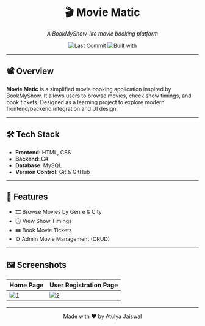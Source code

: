 <div align="center">

# 🎬 Movie Matic  
*A BookMyShow-lite movie booking platform*

[![Last Commit](https://img.shields.io/github/last-commit/atulyaaj/movie-matic)](https://github.com/atulyaaj/movie-matic/commits/main)
![Built with](https://img.shields.io/badge/Built%20with-C%23%20%7C%20HTML-blue)

</div>

---

## 📽️ Overview

**Movie Matic** is a simplified movie booking application inspired by BookMyShow. It allows users to browse movies, check show timings, and book tickets. Designed as a learning project to explore modern frontend/backend integration and UI design.

---

## 🛠️ Tech Stack

- **Frontend**: HTML, CSS
- **Backend**: C#
- **Database**: MySQL
- **Version Control**: Git & GitHub

---

## 🚀 Features

- 🎞 Browse Movies by Genre & City  
- 🕒 View Show Timings  
- 🎟 Book Movie Tickets  
- ⚙️ Admin Movie Management (CRUD)

---

## 🖼️ Screenshots

| Home Page                      | User Registration Page        |
|--------------------------------|-------------------------------|
| <img style="max-width: 100%; height: auto;"  alt="1" src="https://github.com/user-attachments/assets/19c52b87-e661-4ff2-8265-8e2696ec6855" /> | <img style="max-width: 100%; height: auto;"  alt="2" src="https://github.com/user-attachments/assets/88d632f1-c4c2-4ab4-8ec8-bc4c96b3f2ed" /> |

---

<div align="center">

  Made with ❤️ by Atulya Jaiswal

</div>
